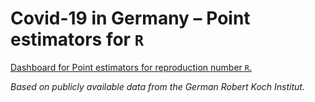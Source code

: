 # Covid-19 in Germany &ndash; Point estimators for `R`

[Dashboard for Point estimators for reproduction number `R`.](https://r-estimator-dashboard.herokuapp.com/)

*Based on publicly available data from the German Robert Koch Institut.*
